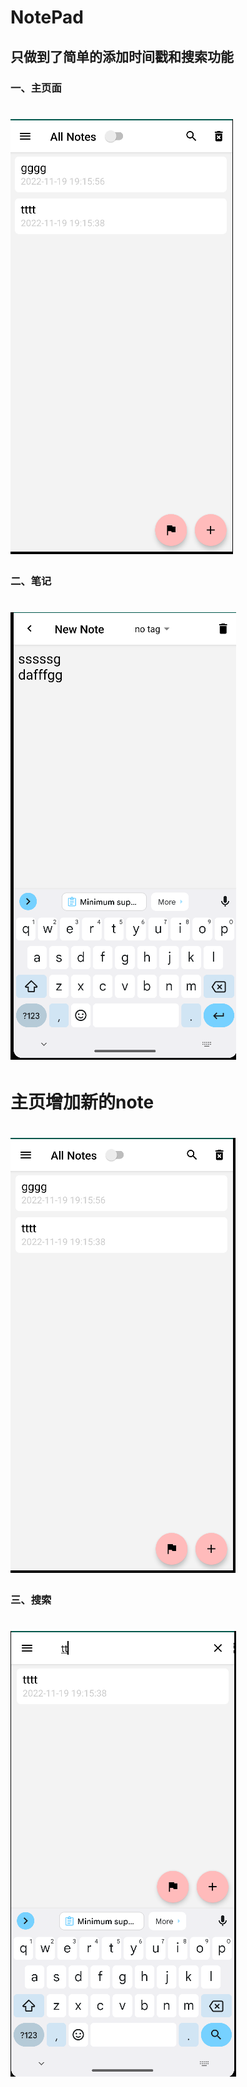# NotePad

## 只做到了简单的添加时间戳和搜索功能



### 一、主页面
# ![img](menu.png)
### 二、笔记
# ![img](note.png)
# 主页增加新的note
# ![img](xiaoguo.png)
### 三、搜索
# ![img](search.png)
